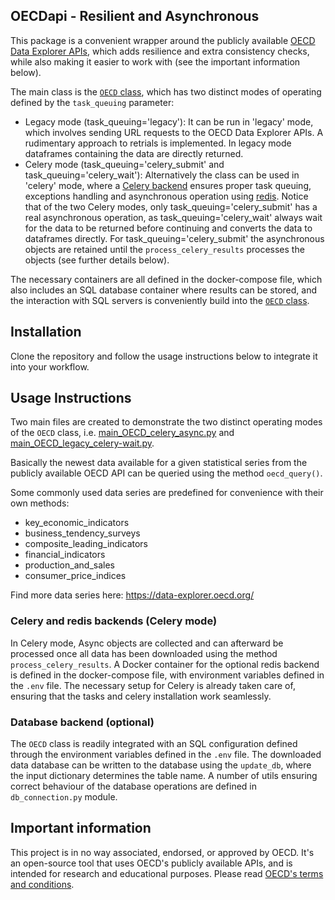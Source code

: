 ## OECDapi - Resilient and Asynchronous 
This package is a convenient wrapper around the publicly available [OECD Data Explorer APIs](https://data-explorer.oecd.org/),
which adds resilience and extra consistency checks, while also making it easier to work with (see the important information below).

The main class is the [`OECD` class](modules/oecd.py), which has two distinct modes of operating defined by the `task_queuing` parameter: 
 - Legacy mode (task_queuing='legacy'): It can be run in 'legacy' mode, which involves sending URL requests to the OECD Data Explorer APIs. 
A rudimentary approach to retrials is implemented. In legacy mode dataframes containing the data are directly returned.
 - Celery mode (task_queuing='celery_submit' and task_queuing='celery_wait'): Alternatively the class can be used in 'celery' mode, 
where a [Celery backend](https://docs.celeryq.dev/en/stable/getting-started/introduction.html) ensures proper task queuing, exceptions 
handling and asynchronous operation using [redis](https://redis.io/). 
Notice that of the two Celery modes, only task_queuing='celery_submit' has a real asynchronous operation, as task_queuing='celery_wait' 
always wait for the data to be returned before continuing and converts the data to dataframes directly. 
For task_queuing='celery_submit' the asynchronous objects are retained until the `process_celery_results` processes the objects (see further details below). 

The necessary containers are all defined in the docker-compose file, which also includes an SQL database container
where results can be stored, and the interaction with SQL servers is conveniently build into the [`OECD` class](modules/oecd.py).

## Installation
Clone the repository and follow the usage instructions below to integrate it into your workflow.

## Usage Instructions
Two main files are created to demonstrate the two distinct operating modes of the `OECD` class, i.e. 
[main_OECD_celery_async.py](main_OECD_celery_async.py) and [main_OECD_legacy_celery-wait.py](main_OECD_legacy_celery-wait.py).

Basically the newest data available for a given statistical series from the publicly available OECD API can be 
queried using the method `oecd_query()`.

Some commonly used data series are predefined for convenience with their own methods:
 - key_economic_indicators
 - business_tendency_surveys
 - composite_leading_indicators
 - financial_indicators
 - production_and_sales
 - consumer_price_indices

 Find more data series here: https://data-explorer.oecd.org/

### Celery and redis backends (Celery mode)
In Celery mode, Async objects are collected and can afterward be processed once all data has 
been downloaded using the method `process_celery_results`.
A Docker container for the optional redis backend is defined in the docker-compose file, 
with environment variables defined in the `.env` file.
The necessary setup for Celery is already taken care of, ensuring that the tasks and celery installation
work seamlessly.

### Database backend (optional)
The `OECD` class is readily integrated with an SQL configuration defined through the environment variables defined in the `.env` file.
The downloaded data database can be written to the database using the `update_db`, where the input dictionary determines the table name.
A number of utils ensuring correct behaviour of the database operations are defined in `db_connection.py` module.

## Important information
This project is in no way associated, endorsed, or approved by OECD. 
It's an open-source tool that uses OECD's publicly available APIs, and is intended for research and educational purposes.
Please read [OECD's terms and conditions](https://www.oecd.org/en/about/terms-conditions.html).